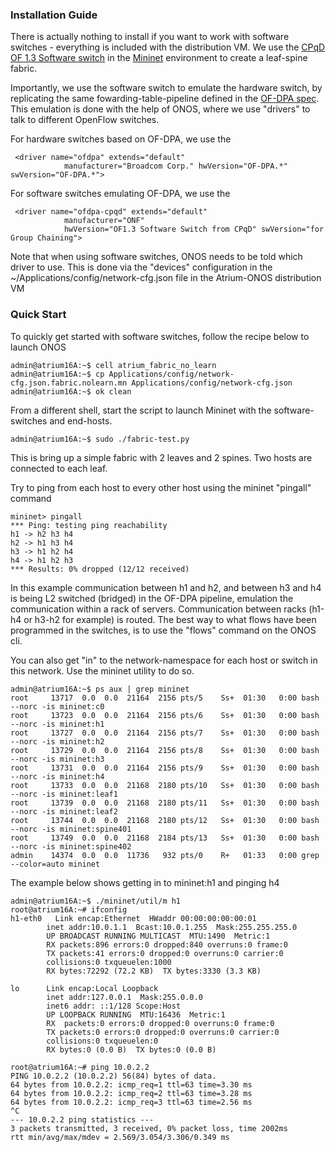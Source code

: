 ### Installation Guide

There is actually nothing to install if you want to work with software switches - everything is included with the distribution VM. We use the [CPqD OF 1.3 Software switch](https://github.com/CPqD/ofsoftswitch13) in the [Mininet](http://mininet.org/) environment to create a leaf-spine fabric.

Importantly, we use the software switch to emulate the hardware switch, by replicating the same fowarding-table-pipeline defined in the [OF-DPA spec](https://github.com/Broadcom-Switch/of-dpa/tree/master/OF-DPA-2.0). This emulation is done with the help of ONOS, where we use "drivers" to talk to different OpenFlow switches.

For hardware switches based on OF-DPA, we use the  

     <driver name="ofdpa" extends="default"
                manufacturer="Broadcom Corp." hwVersion="OF-DPA.*" swVersion="OF-DPA.*">

For software switches emulating OF-DPA, we use the

     <driver name="ofdpa-cpqd" extends="default"
                manufacturer="ONF"
                hwVersion="OF1.3 Software Switch from CPqD" swVersion="for Group Chaining">
        
Note that when using software switches, ONOS needs to be told which driver to use. This is done via the "devices" configuration in the ~/Applications/config/network-cfg.json file in the Atrium-ONOS distribution VM

### Quick Start

To quickly get started with software switches, follow the recipe below to launch ONOS

    admin@atrium16A:~$ cell atrium_fabric_no_learn
    admin@atrium16A:~$ cp Applications/config/network-cfg.json.fabric.nolearn.mn Applications/config/network-cfg.json
    admin@atrium16A:~$ ok clean

From a different shell, start the script to launch Mininet with the software-switches and end-hosts.

    admin@atrium16A:~$ sudo ./fabric-test.py

This is bring up a simple fabric with 2 leaves and 2 spines. Two hosts are connected to each leaf.

<pic>

Try to ping from each host to every other host using the mininet "pingall" command

	mininet> pingall
	*** Ping: testing ping reachability
	h1 -> h2 h3 h4
    h2 -> h1 h3 h4 
	h3 -> h1 h2 h4 
	h4 -> h1 h2 h3 
	*** Results: 0% dropped (12/12 received)

In this example communication between h1 and h2, and between h3 and h4 is being L2 switched (bridged) in the OF-DPA pipeline, emulation the communication within a rack of servers. Communication between racks (h1-h4 or h3-h2 for example) is routed. The best way to what flows have been programmed in the switches, is to use the "flows" command on the ONOS cli.

You can also get "in" to the network-namespace for each host or switch in this network. Use the mininet utility to do so.

	admin@atrium16A:~$ ps aux | grep mininet
	root     13717  0.0  0.0  21164  2156 pts/5    Ss+  01:30   0:00 bash --norc -is mininet:c0
	root     13723  0.0  0.0  21164  2156 pts/6    Ss+  01:30   0:00 bash --norc -is mininet:h1
	root     13727  0.0  0.0  21164  2156 pts/7    Ss+  01:30   0:00 bash --norc -is mininet:h2
	root     13729  0.0  0.0  21164  2156 pts/8    Ss+  01:30   0:00 bash --norc -is mininet:h3
	root     13731  0.0  0.0  21164  2156 pts/9    Ss+  01:30   0:00 bash --norc -is mininet:h4
	root     13733  0.0  0.0  21168  2180 pts/10   Ss+  01:30   0:00 bash --norc -is mininet:leaf1
	root     13739  0.0  0.0  21168  2180 pts/11   Ss+  01:30   0:00 bash --norc -is mininet:leaf2
	root     13744  0.0  0.0  21168  2180 pts/12   Ss+  01:30   0:00 bash --norc -is mininet:spine401
	root     13749  0.0  0.0  21168  2184 pts/13   Ss+  01:30   0:00 bash --norc -is mininet:spine402
	admin    14374  0.0  0.0  11736   932 pts/0    R+   01:33   0:00 grep --color=auto mininet

The example below shows getting in to mininet:h1 and pinging h4

	admin@atrium16A:~$ ./mininet/util/m h1
	root@atrium16A:~# ifconfig
	h1-eth0   Link encap:Ethernet  HWaddr 00:00:00:00:00:01  
    		inet addr:10.0.1.1  Bcast:10.0.1.255  Mask:255.255.255.0
          	UP BROADCAST RUNNING MULTICAST  MTU:1490  Metric:1
          	RX packets:896 errors:0 dropped:840 overruns:0 frame:0
          	TX packets:41 errors:0 dropped:0 overruns:0 carrier:0
          	collisions:0 txqueuelen:1000 
          	RX bytes:72292 (72.2 KB)  TX bytes:3330 (3.3 KB)

	lo      Link encap:Local Loopback  
    		inet addr:127.0.0.1  Mask:255.0.0.0
          	inet6 addr: ::1/128 Scope:Host
          	UP LOOPBACK RUNNING  MTU:16436  Metric:1
          	RX	packets:0 errors:0 dropped:0 overruns:0 frame:0
          	TX packets:0 errors:0 dropped:0 overruns:0 carrier:0
          	collisions:0 txqueuelen:0 
          	RX bytes:0 (0.0 B)  TX bytes:0 (0.0 B)

	root@atrium16A:~# ping 10.0.2.2
	PING 10.0.2.2 (10.0.2.2) 56(84) bytes of data.
	64 bytes from 10.0.2.2: icmp_req=1 ttl=63 time=3.30 ms
	64 bytes from 10.0.2.2: icmp_req=2 ttl=63 time=3.28 ms
	64 bytes from 10.0.2.2: icmp_req=3 ttl=63 time=2.56 ms
	^C
	--- 10.0.2.2 ping statistics ---
	3 packets transmitted, 3 received, 0% packet loss, time 2002ms
	rtt min/avg/max/mdev = 2.569/3.054/3.306/0.349 ms
 